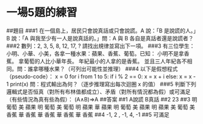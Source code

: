 # 一場5題的練習
##題目
###1
在一個島上，居民只會說真話或只會說謊。A 說：「B 是說謊的人。」B 說：「A 與我至少有一人是說真話的。」問：A 與 B 各自是真話者還是說謊者？
###2
數列：2, 3, 5, 8, 12, 17, ?
請找出規律並寫出下一項。
###3
有三位學生：小明、小華、小美，各拿一種水果：蘋果、香蕉、葡萄。已知：
小明不是拿香蕉。
拿葡萄的人比小華年長。
年紀最小的人拿的是香蕉。
並且三人年紀各不相同。問：誰拿哪種水果？（可列出可能性並推理）
###4
以下是假想程式（pseudo-code）：
x = 0
for i from 1 to 5:
    if i % 2 == 0:
        x = x + i
    else:
        x = x - 1
print(x)
問：程式輸出為何？（逐步推理寫出每次迴圈 x 的值）
###5
判斷下列邏輯式是否恒真（對所有布林值都成立）、矛盾（對所有情況都為假）或可滿足（有些情況為真有些為假）：
(A∧B)⇒A
##答案
##1
A說謊 B真話 
##2 
23 
##3 
明 葡萄 美 蘋果 明 葡萄 美 葡萄 明 蘋果 
華 蘋果 明 葡萄 美 蘋果 明 蘋果 美 葡萄 
美 香蕉 華 香蕉 華 香蕉 華 香蕉 華 香蕉 
##4 
-1, 2 , -1, 4, -1 
##5 
可滿足
